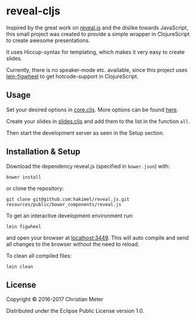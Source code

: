 # reveal-cljs

Inspired by the great work on  [reveal.js](https://github.com/hakimel/reveal.js/) 
and the dislike towards JavaScript, this small project was created to
provide a simple wrapper in ClojureScript to create awesome presentations.

It uses Hiccup-syntax for templating, which makes it very easy to create
slides.

Currently, there is no speaker-mode etc. available, since this project uses
[lein-figwheel](https://github.com/bhauman/lein-figwheel) to get
hotcode-support in ClojureScript.

## Usage

Set your desired options in
[core.cljs](https://github.com/n2o/reveal-cljs/blob/master/src/reveal/core.cljs#L10).
More options can be found
[here](https://github.com/hakimel/reveal.js#configuration).

Create your slides in
[slides.cljs](https://github.com/n2o/reveal-cljs/blob/master/src/reveal/slides.cljs)
and add them to the list in the function `all`.

Then start the development server as seen in the Setup section.

## Installation & Setup

Download the dependency reveal.js (specified in `bower.json`) with:

    bower install
    
or clone the repository:

    git clone git@github.com:hakimel/reveal.js.git resources/public/bower_components/reveal.js

To get an interactive development environment run:

    lein figwheel

and open your browser at [localhost:3449](http://localhost:3449/).
This will auto compile and send all changes to the browser without the
need to reload. 

To clean all compiled files:

    lein clean

## License

Copyright © 2016-2017 Christian Meter

Distributed under the Eclipse Public License version 1.0.
